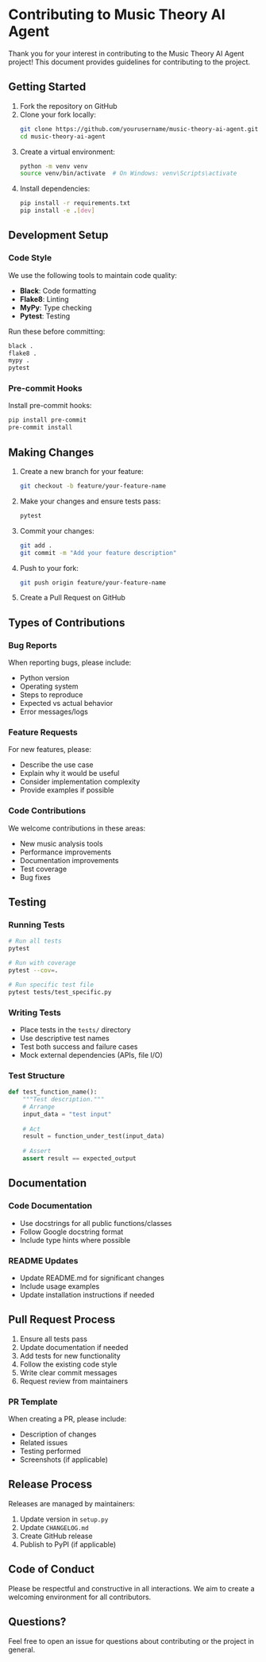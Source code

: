 # Contributing to Music Theory AI Agent

Thank you for your interest in contributing to the Music Theory AI Agent project! This document provides guidelines for contributing to the project.

## Getting Started

1. Fork the repository on GitHub
2. Clone your fork locally:
   ```bash
   git clone https://github.com/yourusername/music-theory-ai-agent.git
   cd music-theory-ai-agent
   ```
3. Create a virtual environment:
   ```bash
   python -m venv venv
   source venv/bin/activate  # On Windows: venv\Scripts\activate
   ```
4. Install dependencies:
   ```bash
   pip install -r requirements.txt
   pip install -e .[dev]
   ```

## Development Setup

### Code Style

We use the following tools to maintain code quality:

- **Black**: Code formatting
- **Flake8**: Linting
- **MyPy**: Type checking
- **Pytest**: Testing

Run these before committing:
```bash
black .
flake8 .
mypy .
pytest
```

### Pre-commit Hooks

Install pre-commit hooks:
```bash
pip install pre-commit
pre-commit install
```

## Making Changes

1. Create a new branch for your feature:
   ```bash
   git checkout -b feature/your-feature-name
   ```

2. Make your changes and ensure tests pass:
   ```bash
   pytest
   ```

3. Commit your changes:
   ```bash
   git add .
   git commit -m "Add your feature description"
   ```

4. Push to your fork:
   ```bash
   git push origin feature/your-feature-name
   ```

5. Create a Pull Request on GitHub

## Types of Contributions

### Bug Reports

When reporting bugs, please include:
- Python version
- Operating system
- Steps to reproduce
- Expected vs actual behavior
- Error messages/logs

### Feature Requests

For new features, please:
- Describe the use case
- Explain why it would be useful
- Consider implementation complexity
- Provide examples if possible

### Code Contributions

We welcome contributions in these areas:
- New music analysis tools
- Performance improvements
- Documentation improvements
- Test coverage
- Bug fixes

## Testing

### Running Tests

```bash
# Run all tests
pytest

# Run with coverage
pytest --cov=.

# Run specific test file
pytest tests/test_specific.py
```

### Writing Tests

- Place tests in the `tests/` directory
- Use descriptive test names
- Test both success and failure cases
- Mock external dependencies (APIs, file I/O)

### Test Structure

```python
def test_function_name():
    """Test description."""
    # Arrange
    input_data = "test input"
    
    # Act
    result = function_under_test(input_data)
    
    # Assert
    assert result == expected_output
```

## Documentation

### Code Documentation

- Use docstrings for all public functions/classes
- Follow Google docstring format
- Include type hints where possible

### README Updates

- Update README.md for significant changes
- Include usage examples
- Update installation instructions if needed

## Pull Request Process

1. Ensure all tests pass
2. Update documentation if needed
3. Add tests for new functionality
4. Follow the existing code style
5. Write clear commit messages
6. Request review from maintainers

### PR Template

When creating a PR, please include:
- Description of changes
- Related issues
- Testing performed
- Screenshots (if applicable)

## Release Process

Releases are managed by maintainers:
1. Update version in `setup.py`
2. Update `CHANGELOG.md`
3. Create GitHub release
4. Publish to PyPI (if applicable)

## Code of Conduct

Please be respectful and constructive in all interactions. We aim to create a welcoming environment for all contributors.

## Questions?

Feel free to open an issue for questions about contributing or the project in general.
